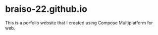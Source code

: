 # braiso-22.github.io

This is a porfolio website that I created using Compose Multiplatform for web.
